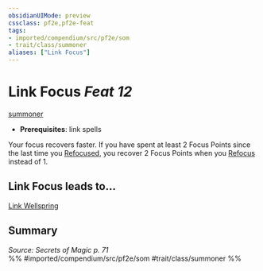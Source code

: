 ```yaml
---
obsidianUIMode: preview
cssclass: pf2e,pf2e-feat
tags:
- imported/compendium/src/pf2e/som
- trait/class/summoner
aliases: ["Link Focus"]
---
```

# Link Focus  *Feat 12*  
[summoner](rules/traits/summoner-som.md)  

- **Prerequisites**: link spells

Your focus recovers faster. If you have spent at least 2 Focus Points since the last time you [Refocused](refocus.md), you recover 2 Focus Points when you [Refocus](refocus.md) instead of 1.

## Link Focus leads to...

[Link Wellspring](link-wellspring-som.md)

## Summary

*Source: Secrets of Magic p. 71*  
%% #imported/compendium/src/pf2e/som #trait/class/summoner %%